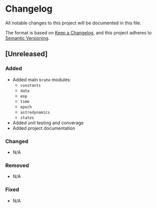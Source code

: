 # Changelog

All notable changes to this project will be documented in this file.

The format is based on [Keep a Changelog](https://keepachangelog.com/en/1.0.0/),
and this project adheres to [Semantic Versioning](https://semver.org/spec/v2.0.0.html).

## [Unreleased]

### Added
  - Added main `brahe` modules:
    - `constants`
    - `data`
    - `eop`
    - `time`
    - `epoch`
    - `astrodynamics`
    - `states`
  - Added unit testing and converage
  - Added project documentation

### Changed 
  - N/A

### Removed 
  - N/A

### Fixed
  - N/A